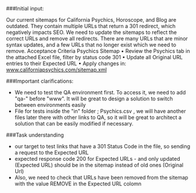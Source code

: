###Initial input:

Our current sitemaps for California Psychics, Horoscope, and Blog are outdated. They contain multiple URLs that return a 301 redirect, which negatively impacts SEO. We need to update the sitemaps to reflect the correct URLs and remove all redirects. There are many URLs that are minor syntax updates, and a few URLs that no longer exist which we need to remove.
Acceptance Criteria
Psychics Sitemap
• Review the Psychics tab in the attached Excel file, filter by status code 301
• Update all Original URL entries to their Expected URL
• Apply changes in: www.californiapsychics.com/sitemap.xml


###Important clarifications: 
- We need to test the QA environment first. To access it, we need to add "qa-" before "www". It will be great to design a solution to switch between environments easily
- File for tests inside the "in" folder ; Psychics.csv , we will have another files later there with other links to QA, so it will be great to architect a solution that can be easily modified if necessary.


###Task understanding 
- our target to test links that have a 301 Status Code in the file, so sending a request to the Expected URL 
- expected response code 200 for Expected URLs - and only updated (Expected URL) should be in the sitemap instead of old ones (Original Url) 
- Also, we need to check that URLs have been removed from the sitemap with the value REMOVE in the Expected URL colomn
